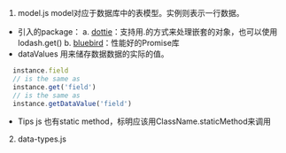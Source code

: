 1. model.js
model对应于数据库中的表模型。实例则表示一行数据。
- 引入的package：
a. [dottie](https://github.com/mickhansen/dottie.js/)：支持用.的方式来处理嵌套的对象，也可以使用lodash.get()
b. [bluebird](https://www.zhihu.com/question/25413141)：性能好的Promise库
- dataValues
用来储存数据数据的实际的值。
```js
  instance.field
  // is the same as
  instance.get('field')
  // is the same as
  instance.getDataValue('field')
```

- Tips
js 也有static method，标明应该用ClassName.staticMethod来调用

2. data-types.js

